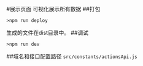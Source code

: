 #展示页面
可视化展示所有数据
##打包
```
>npm run deploy
```
生成的文件在dist目录中。
##调试
```
>npm run dev
```
##域名和接口配置路径
`src/constants/actionsApi.js`

